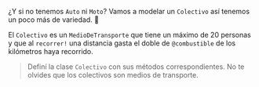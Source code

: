 ¿Y si no tenemos `Auto` ni `Moto`? Vamos a modelar un `Colectivo` así tenemos un poco más de variedad. :raised_hands:

El `Colectivo` es un `MedioDeTransporte` que tiene un máximo de 20 personas y que al `recorrer!` una distancia gasta el doble de `@combustible` de los kilómetros haya recorrido. 

> Definí la clase `Colectivo` con sus métodos correspondientes. No te olvides que los colectivos son medios de transporte.